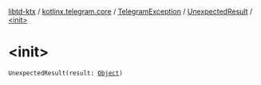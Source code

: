 [libtd-ktx](../../../index.md) / [kotlinx.telegram.core](../../index.md) / [TelegramException](../index.md) / [UnexpectedResult](index.md) / [&lt;init&gt;](./-init-.md)

# &lt;init&gt;

`UnexpectedResult(result: `[`Object`](https://tdlibx.github.io/td/docs/org/drinkless/td/libcore/telegram/TdApi/Object.html)`)`